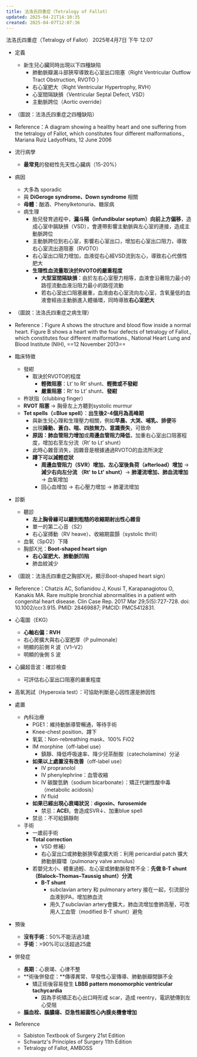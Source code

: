 ```yaml
---
title: 法洛氏四重症（Tetralogy of Fallot）
updated: 2025-04-21T14:10:35
created: 2025-04-07T12:07:36
---
```


法洛氏四重症（Tetralogy of Fallot）
2025年4月7日
下午 12:07

- 定義
  - 新生兒心臟同時出現以下四種缺陷
    - 肺動脈瓣漏斗部狹窄導致右心室出口阻塞（Right Ventricular Outflow Tract Obstruction, RVOTO ）
    - 右心室肥大（Right Ventricular Hypertrophy, RVH）
    - 心室間隔缺損（Ventricular Septal Defect, VSD）
    - 主動脈跨位（Aortic override）

- （圖說：法洛氏四重症之四種缺陷）
- Reference：A diagram showing a healthy heart and one suffering from the tetralogy of Fallot, which constitutes four different malformations., Mariana Ruiz LadyofHats, 12 June 2006

- 流行病學
  - **最常見**的發紺性先天性心臟病（15-20%）
- 病因
  - 大多為 sporadic
  - 與 **DiGeroge syndrome、Down syndrome** 相關
  - **母體**：酗酒、Phenylketonuria、糖尿病
  - 病生理
    - 胎兒發育過程中，**漏斗隔（infundibular septum）向前上方偏移**，造成心室中膈缺損（VSD），會連帶影響主動脈與左心室的連接，造成主動脈跨位
    - 主動脈跨位到右心室，影響右心室出口，增加右心室出口阻力，導致右心室流出道阻塞（RVOTO）
    - 右心室出口阻力增加，血液從右心經VSD流到左心，導致右心代償性肥大
    - **生理性血流量取決於RVOTO的嚴重程度**
      - **大型室間隔缺損**：由於左右心室壓力相等，血液會沿著阻力最小的路徑流動血液沿阻力最小的路徑流動
      - 若右心室出口阻塞嚴重，血液由右心室流向左心室，含氧量低的血液會經由主動脈進入體循環，同時導致**右心室肥大**

- （圖說：法洛氏四重症之病生理）
- Reference：Figure A shows the structure and blood flow inside a normal heart. Figure B shows a heart with the four defects of tetralogy of Fallot., which constitutes four different malformations., National Heart Lung and Blood Institute (NIH), ==12 November 2013==

- 臨床特徵
  - 發紺
    - 取決於RVOTO的程度
      - **輕微阻塞**：Lt’ to Rt’ shunt、**輕微或不發紺**
      - **嚴重阻塞**：Rt’ to Lt’ shunt、**發紺**
  - 杵狀指（clubbing finger）
  - **RVOT 阻塞** → 胸骨左上方聽到systolic murmur
  - **Tet spells（=Blue spell）**：**出生後2-4個月為高峰期**
    - 與新生兒心理和生理壓力相關，例如**早晨、大哭、哺乳、排便**等
    - 出現**躁動、蒼白、喘、四肢無力、意識喪失**，可致命
    - **原因：肺血管阻力增加**或**周邊血管阻力降低**，加重右心室出口阻塞程度，增加右至左分流（Rt’ to Lt’ shunt）
    - 此時心雜音消失，因雜音是根據通過RVOTO的血流所決定
    - **蹲下可以減輕症狀**
      - **周邊血管阻力（SVR）增加、左心室後負荷（afterload）增加** → **減少右向左分流 （Rt' to Lt' shunt）**→ **肺灌流增加、肺血流增加** → 血氧增加
      - 回心血增加 → 右心壓力增加 → 肺灌流增加
- 診斷
  - 聽診
    - **左上胸骨緣可以聽到粗糙的收縮期射出性心雜音**
    - 單一的第二心音（S2）
    - 右心室搏動（RV heave）、收縮期震顫（systolic thrill）
  - 血氧（SpO2）下降
  - 胸部X光：**Boot-shaped heart sign**
    - **右心室肥大、肺動脈凹陷**
    - 肺血紋減少

- （圖說：法洛氏四重症之胸部X光，顯示Boot-shaped heart sign）
- Reference：Chatzis AC, Sofianidou J, Kousi T, Karapanagiotou O, Kanakis MA. Rare multiple bronchial abnormalities in a patient with congenital heart disease. Clin Case Rep. 2017 Mar 29;5(5):727-728. doi: 10.1002/ccr3.915. PMID: 28469887; PMCID: PMC5412831.
- 心電圖（EKG）
  - **心軸右偏：RVH**
  - 右心房擴大與右心室肥厚（P pulmonale）
  - 明顯的前側 R 波（V1–V2）
  - 明顯的後側 S 波
- 心臟超音波：確診檢查
  - 可評估右心室出口阻塞的嚴重程度
- 高氧測試（Hyperoxia test）：可協助判斷是心因性還是肺因性
- 處置
  - 內科治療
    - PGE1：維持動脈導管暢通，等待手術
    - Knee-chest position、蹲下
    - 氧氣：Non-rebreathing mask、100% FiO2
    - IM morphine（off-label use）
      - 鎮靜、降低呼吸速率、降少兒茶酚胺（catecholamine）分泌
    - **如果以上處置沒有改善**（off-label use）
      - IV propranolol
      - IV phenylephrine：血管收縮
      - IV 碳酸氫鈉（sodium bicarbonate）：矯正代謝性酸中毒（metabolic acidosis）
      - IV fluid
    - **如果已經出現心衰竭狀況**：**digoxin、furosemide**
      - 禁忌：**ACEI**，會造成SVR↓、加重blue spell
    - 禁忌：不可給鎮靜劑
  - 手術
    - 一歲前手術
    - **Total correction**
      - VSD 修補）
      - 右心室出口或肺動脈狹窄處擴大術：利用 pericardial patch 擴大肺動脈瓣環（pulmonary valve annulus）
    - 若嬰兒太小、體重過輕、左心室或肺動脈發育不全：**先做 B-T shunt（Blalock–Thomas–Taussig shunt）分流**
      - **B-T shunt**
        - subclavian artery 和 pulmonary artery 接在一起，引流部分血液到PA，增加肺血流
        - 用久了subclavian artery會擴大，肺血流增加會肺高壓，可改用人工血管（modified B-T shunt）避免
- 預後
  - **沒有手術**：50%不能活過3歲
  - **手術**：\>90%可以活超過25歲
- 併發症
  - **長期**：心衰竭、心律不整
  - **術後併發症：**傳導異常、早發性心室傳導、肺動脈瓣閉鎖不全
    - 矯正術後容易發生 **LBBB pattern monomorphic ventricular tachycardia**
      - 因為手術矯正右心出口時形成 scar，造成 reentry，電訊號傳到左心受阻
  - **腦血栓、腦膿瘍、亞急性細菌性心內膜炎機會增加**
- Reference
  - Sabiston Textbook of Surgery 21st Edition
  - Schwartz's Principles of Surgery 11th Edition
  - Tetralogy of Fallot, AMBOSS

